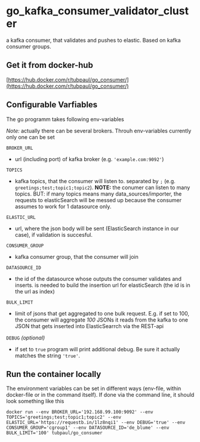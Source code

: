 # go_kafka_consumer_validator_cluster
a kafka consumer, that validates and pushes to elastic. Based on kafka consumer groups.

## Get it from docker-hub
[https://hub.docker.com/r/tubpaul/go_consumer/](https://hub.docker.com/r/tubpaul/go_consumer/)

## Configurable Varfiables
The go programm takes following env-variables

*Note:* actually there can be several brokers. Throuh env-variables currently only one can be set

`BROKER_URL`
 - url (including port) of kafka broker (e.g. `'example.com:9092'`)

`TOPICS`
 - kafka topics, that the consumer will listen to. separated by `;` (e.g. `greetings;test;topic1;topic2`). **NOTE:** the conumer can listen to many topics. BUT: if many topics means many data_sources/importer, the requests to elasticSearch will be messed up because the consumer assumes to work for 1 datasource only.


`ELASTIC_URL`
 - url, where the json body will be sent (ElasticSearch instance in our case), if validation is succesful. 

`CONSUMER_GROUP`
 - kafka consumer group, that the consumer will join

`DATASOURCE_ID`
 - the id of the datasource whose outputs the consumer validates and inserts. is needed to build the insertion url for elasticSearch (the id is in the url as index)

`BULK_LIMIT`
 - limit of jsons that get aggregated to one bulk request. E.g. if set to 100, the consumer will aggregate *100* JSONs it reads from the kafka to one JSON that gets inserted into ElasticSearrch via the REST-api

`DEBUG` *(optional)*
 - if set to `true` program will print additional debug. Be sure it actually matches the string `'true'`.
 
 ## Run the container locally
 The environment variables can be set in different ways (env-file, within docker-file or in the command itself). If done via the command line, it should look something like this
 
```
docker run --env BROKER_URL='192.168.99.100:9092' --env TOPICS='greetings;test;topic1;topic2' --env ELASTIC_URL='https://requestb.in/1lz8nqi1' --env DEBUG='true' --env CONSUMER_GROUP='cgroup1' --env DATASOURCE_ID='de_blume' --env BULK_LIMIT='100' tubpaul/go_consumer
 ```
